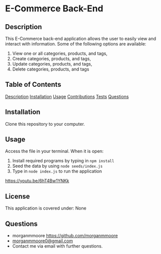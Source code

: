 # E-Commerce Back-End

## Description

This E-Commerce back-end application allows the user to easily view and interact with information. Some of the following options are available:

1. View one or all categories, products, and tags,
2. Create categories, products, and tags,
3. Update categories, products, and tags,
4. Delete categories, products, and tags

## Table of Contents

[Description](#Description)
[Installation](#Installation)
[Usage](#Usage)
[Contributions](#Contributing)
[Tests](#Tests)
[Questions](#Questions)

## Installation

Clone this repository to your computer.

## Usage

Access the file in your terminal. When it is open:

1. Install required programs by typing in ```npm install```
2. Seed the data by using ```node seeds/index.js```
2. Type in ```node index.js``` to run the application

https://youtu.be/6hT4Bw1YNKk

## License

This application is covered under: None

## Questions

* morganmmoore https://github.com/morganmmoore
* morganmmoore0@gmail.com
* Contact me via email with further questions.